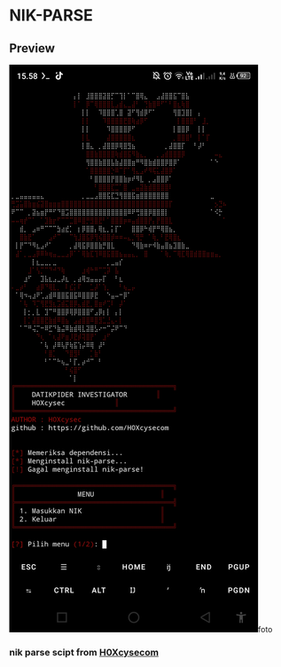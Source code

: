 # NIK-PARSE
## Preview 
<img src="ss.jpg">foto</img>
<h3>nik parse scipt from <a href="https://github.com/H0Xcysecom">H0Xcysecom</a></h3>
